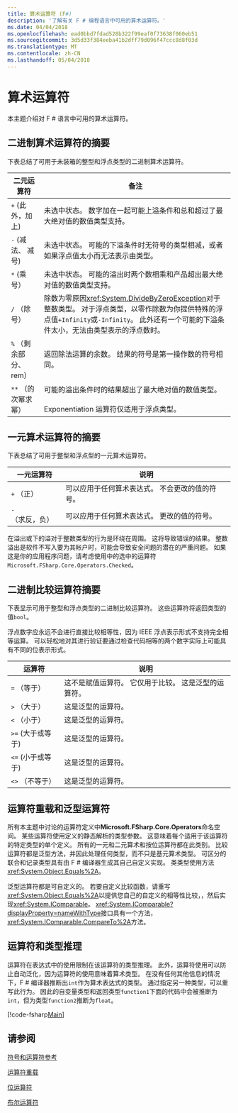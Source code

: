 ```yaml
---
title: 算术运算符 (F#)
description: '了解有关 F # 编程语言中可用的算术运算符。'
ms.date: 04/04/2018
ms.openlocfilehash: ead0bbd7fdad528b322f99eaf0f73638f060eb51
ms.sourcegitcommit: 3d5d33f384eeba41b2dff79d096f47ccc8d8f03d
ms.translationtype: MT
ms.contentlocale: zh-CN
ms.lasthandoff: 05/04/2018
---
```

# <a name="arithmetic-operators"></a>算术运算符

本主题介绍对 F # 语言中可用的算术运算符。

## <a name="summary-of-binary-arithmetic-operators"></a>二进制算术运算符的摘要
下表总结了可用于未装箱的整型和浮点类型的二进制算术运算符。

|二元运算符|备注|
|---------------|-----|
|`+` (此外，加上)|未选中状态。 数字加在一起可能上溢条件和总和超过了最大绝对值的数值类型支持。|
|`-` (减法、 减号)|未选中状态。 可能的下溢条件时无符号的类型相减，或者如果浮点值太小而无法表示由类型。|
|`*` (乘号）|未选中状态。 可能的溢出时两个数相乘和产品超出最大绝对值的数值类型支持。|
|`/` （除号）|除数为零原因<xref:System.DivideByZeroException>对于整数类型。 对于浮点类型，以零作除数为你提供特殊的浮点值`+Infinity`或`-Infinity`。 此外还有一个可能的下溢条件太小，无法由类型表示的浮点数时。|
|`%` （剩余部分、 rem）|返回除法运算的余数。 结果的符号是第一操作数的符号相同。|
|`**` （的次幂求幂）|可能的溢出条件时的结果超出了最大绝对值的数值类型。<br /><br />Exponentiation 运算符仅适用于浮点类型。|

## <a name="summary-of-unary-arithmetic-operators"></a>一元算术运算符的摘要
下表总结了可用于整型和浮点型的一元算术运算符。


|一元运算符|说明|
|--------------|-----|
|`+` （正）|可以应用于任何算术表达式。 不会更改的值的符号。|
|`-` （求反，负）|可以应用于任何算术表达式。 更改的值的符号。|
在溢出或下的溢对于整数类型的行为是环绕在周围。 这将导致错误的结果。 整数溢出是软件不写入要为其帐户时，可能会导致安全问题的潜在的严重问题。 如果这是你的应用程序问题，请考虑使用中的选中的运算符`Microsoft.FSharp.Core.Operators.Checked`。


## <a name="summary-of-binary-comparison-operators"></a>二进制比较运算符摘要
下表显示可用于整型和浮点类型的二进制比较运算符。 这些运算符将返回类型的值`bool`。

浮点数字应永远不会进行直接比较相等性，因为 IEEE 浮点表示形式不支持完全相等运算。 可以轻松地对其进行验证要通过检查代码相等的两个数字实际上可能具有不同的位表示形式。



|运算符|说明|
|--------|-----|
|`=` （等于）|这不是赋值运算符。 它仅用于比较。 这是泛型的运算符。|
|`>` （大于）|这是泛型的运算符。|
|`<` （小于）|这是泛型的运算符。|
|`>=` (大于或等于)|这是泛型的运算符。|
|`<=` (小于或等于)|这是泛型的运算符。|
|`<>` （不等于）|这是泛型的运算符。|

## <a name="overloaded-and-generic-operators"></a>运算符重载和泛型运算符
所有本主题中讨论的运算符定义中**Microsoft.FSharp.Core.Operators**命名空间。 某些运算符使用定义的静态解析的类型参数。 这意味着每个适用于该运算符的特定类型的单个定义。 所有的一元和二元算术和按位运算符都在此类别。 比较运算符都是泛型方法，并因此处理任何类型，而不只是基元算术类型。 可区分的联合和记录类型具有由 F # 编译器生成其自己自定义实现。 类类型使用方法<xref:System.Object.Equals%2A>。

泛型运算符都是可自定义的。 若要自定义比较函数，请重写<xref:System.Object.Equals%2A>以提供您自己的自定义的相等性比较，，然后实现<xref:System.IComparable>。 <xref:System.IComparable?displayProperty=nameWithType>接口具有一个方法，<xref:System.IComparable.CompareTo%2A>方法。


## <a name="operators-and-type-inference"></a>运算符和类型推理
运算符在表达式中的使用限制在该运算符的类型推理。 此外，运算符使用可以防止自动泛化，因为运算符的使用意味着算术类型。 在没有任何其他信息的情况下，F # 编译器推断出`int`作为算术表达式的类型。 通过指定另一种类型，可以重写此行为。 因此的自变量类型和返回类型`function1`下面的代码中会被推断为`int`，但为类型`function2`推断为`float`。

[!code-fsharp[Main](../../../../samples/snippets/fsharp/lang-ref-1/snippet3501.fs)]
    
## <a name="see-also"></a>请参阅
[符号和运算符参考](index.md)

[运算符重载](../operator-overloading.md)

[位运算符](bitwise-operators.md)

[布尔运算符](boolean-operators.md)
